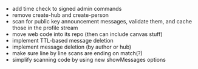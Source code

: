 - add time check to signed admin commands
- remove create-hub and create-person
- scan for public key announcement messages, validate them, and cache those in the profile stream
- move web code into its repo (then can include canvas stuff)
- implement TTL-based message deletion
- implement message deletion (by author or hub)
- make sure line by line scans are ending on match(?)
- simplify scanning code by using new showMessages options